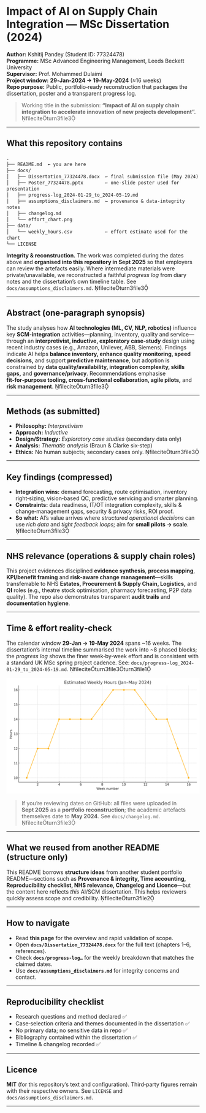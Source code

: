 # Impact of AI on Supply Chain Integration — MSc Dissertation (2024)

**Author:** Kshitij Pandey (Student ID: 77324478)  
**Programme:** MSc Advanced Engineering Management, Leeds Beckett University  
**Supervisor:** Prof. Mohammed Dulaimi  
**Project window:** **29‑Jan‑2024 → 19‑May‑2024** (≈16 weeks)  
**Repo purpose:** Public, portfolio‑ready reconstruction that packages the dissertation, poster and a transparent progress log.

> Working title in the submission: **“Impact of AI on supply chain integration to accelerate innovation of new projects development”.** fileciteturn3file3

---

## What this repository contains

```
.
├── README.md  ← you are here
├── docs/
│   ├── Dissertation_77324478.docx  ← final submission file (May 2024)
│   ├── Poster_77324478.pptx        ← one‑slide poster used for presentation
│   ├── progress-log_2024-01-29_to_2024-05-19.md
│   ├── assumptions_disclaimers.md  ← provenance & data‑integrity notes
│   ├── changelog.md
│   └── effort_chart.png
├── data/
│   └── weekly_hours.csv            ← effort estimate used for the chart
└── LICENSE
```

**Integrity & reconstruction.** The work was completed during the dates above and **organised into this repository in Sept 2025** so that employers can review the artefacts easily. Where intermediate materials were private/unavailable, we reconstructed a faithful *progress log* from diary notes and the dissertation’s own timeline table. See `docs/assumptions_disclaimers.md`. fileciteturn3file3

---

## Abstract (one‑paragraph synopsis)

The study analyses how **AI technologies (ML, CV, NLP, robotics)** influence key **SCM‑integration** activities—planning, inventory, quality and service—through an **interpretivist, inductive, exploratory case‑study** design using recent industry cases (e.g., Amazon, Unilever, ABB, Siemens). Findings indicate AI helps **balance inventory, enhance quality monitoring, speed decisions,** and support **predictive maintenance**, but adoption is constrained by **data quality/availability, integration complexity, skills gaps,** and **governance/privacy**. Recommendations emphasise **fit‑for‑purpose tooling, cross‑functional collaboration, agile pilots,** and **risk management**. fileciteturn3file3

---

## Methods (as submitted)

- **Philosophy:** *Interpretivism*  
- **Approach:** *Inductive*  
- **Design/Strategy:** *Exploratory case studies* (secondary data only)  
- **Analysis:** *Thematic analysis* (Braun & Clarke six‑step)  
- **Ethics:** No human subjects; secondary cases only. fileciteturn3file3

---

## Key findings (compressed)

- **Integration wins:** demand forecasting, route optimisation, inventory right‑sizing, vision‑based QC, predictive servicing and smarter planning.  
- **Constraints:** data readiness, IT/OT integration complexity, skills & change‑management gaps, security & privacy risks, ROI proof.  
- **So what:** AI’s value arrives where *structured operational decisions* can use *rich data* and *tight feedback loops*; aim for **small pilots → scale**. fileciteturn3file3

---

## NHS relevance (operations & supply chain roles)

This project evidences disciplined **evidence synthesis**, **process mapping**, **KPI/benefit framing** and **risk‑aware change management**—skills transferrable to NHS **Estates, Procurement & Supply Chain, Logistics,** and **QI** roles (e.g., theatre stock optimisation, pharmacy forecasting, P2P data quality). The repo also demonstrates transparent **audit trails** and **documentation hygiene**.

---

## Time & effort reality‑check

The calendar window **29‑Jan → 19‑May 2024** spans ~16 weeks. The dissertation’s internal timeline summarised the work into ~8 phased blocks; the *progress log* shows the finer week‑by‑week effort and is consistent with a standard UK MSc spring project cadence. See: `docs/progress-log_2024-01-29_to_2024-05-19.md`. fileciteturn3file3turn3file1

![Effort chart](docs/effort_chart.png)

> If you’re reviewing dates on GitHub: all files were uploaded in **Sept 2025** as a **portfolio reconstruction**; the academic artefacts themselves date to **May 2024**. See `docs/changelog.md`. fileciteturn3file3

---

## What we reused from another README (structure only)

This README borrows **structure ideas** from another student portfolio README—sections such as **Provenance & integrity, Time accounting, Reproducibility checklist, NHS relevance, Changelog and Licence**—but the content here reflects *this* AI/SCM dissertation. This helps reviewers quickly assess scope and credibility. fileciteturn3file2

---

## How to navigate

- Read **this page** for the overview and rapid validation of scope.  
- Open **`docs/Dissertation_77324478.docx`** for the full text (chapters 1–6, references).  
- Check **`docs/progress-log…`** for the weekly breakdown that matches the claimed dates.  
- Use **`docs/assumptions_disclaimers.md`** for integrity concerns and contact.

---

## Reproducibility checklist

- Research questions and method declared ✅  
- Case‑selection criteria and themes documented in the dissertation ✅  
- No primary data; no sensitive data in repo ✅  
- Bibliography contained within the dissertation ✅  
- Timeline & changelog recorded ✅

---

## Licence

**MIT** (for this repository’s text and configuration). Third‑party figures remain with their respective owners. See `LICENSE` and `docs/assumptions_disclaimers.md`.

---